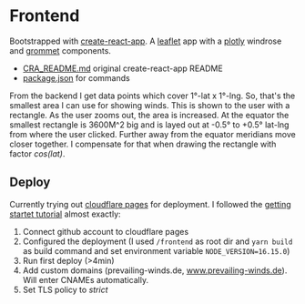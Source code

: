 # Frontend

Bootstrapped with [create-react-app](https://www.npmjs.com/package/create-react-app).
A [leaflet](https://leafletjs.com/) app with a [plotly](https://plotly.com/) windrose and [grommet](https://v2.grommet.io/) components.

- [CRA_README.md](./CRA_README.md) original create-react-app README
- [package.json](./package.json) for commands

From the backend I get data points which cover 1°-lat x 1°-lng.
So, that's the smallest area I can use for showing winds.
This is shown to the user with a rectangle.
As the user zooms out, the area is increased.
At the equator the smallest rectangle is 3600M^2 big and is layed out
at -0.5° to +0.5° lat-lng from where the user clicked.
Further away from the equator meridians move closer together.
I compensate for that when drawing the rectangle with factor _cos(lat)_.

## Deploy

Currently trying out [cloudflare pages](https://pages.cloudflare.com/) for deployment.
I followed the [getting startet tutorial](https://developers.cloudflare.com/pages/getting-started#adding-a-custom-domain)
almost exactly:

1. Connect github account to cloudflare pages
2. Configured the deployment (I used `/frontend` as root dir and `yarn build` as build command and set environment variable `NODE_VERSION=16.15.0`)
3. Run first deploy (>4min)
4. Add custom domains (prevailing-winds.de, www.prevailing-winds.de). Will enter CNAMEs automatically.
5. Set TLS policy to _strict_
